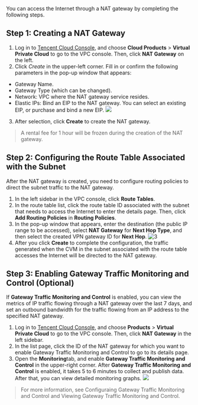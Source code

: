 You can access the Internet through a NAT gateway by completing the following steps.
## Step 1: Creating a NAT Gateway
1. Log in to [Tencent Cloud Console](https://console.cloud.tencent.com/), and choose **Cloud Products** > **Virtual Private Cloud** to go to the VPC console. Then, click **NAT Gateway** on the left.
2. Click *Create* in the upper-left corner.
Fill in or confirm the following parameters in the pop-up window that appears:
 - Gateway Name.
 - Gateway Type (which can be changed).
 - Network: VPC where the NAT gateway service resides.
 - Elastic IPs: Bind an EIP to the NAT gateway. You can select an existing EIP, or purchase and bind a new EIP.
  ![](https://main.qcloudimg.com/raw/6ccdfa495f976947f079e32a57223448.png)
3. After selection, click **Create** to create the NAT gateway.

>A rental fee for 1 hour will be frozen during the creation of the NAT gateway.

## Step 2: Configuring the Route Table Associated with the Subnet
After the NAT gateway is created, you need to configure routing policies to direct the subnet traffic to the NAT gateway.
1. In the left sidebar in the VPC console, click **Route Tables**.
2. In the route table list, click the route table ID associated with the subnet that needs to access the Internet to enter the details page. Then, click **Add Routing Policies** in **Routing Policies**.
3. In the pop-up window that appears, enter the destination (the public IP range to be accessed), select **NAT Gateway** for **Next Hop Type**, and then select the created VPN gateway ID for **Next Hop**.
 ![3](https://main.qcloudimg.com/raw/c5a27147477000a932b4060c1a12cba3.png)
4. After you click **Create** to complete the configuration, the traffic generated when the CVM in the subnet associated with the route table accesses the Internet will be directed to the NAT gateway.

## Step 3: Enabling Gateway Traffic Monitoring and Control (Optional)
If **Gateway Traffic Monitoring and Control** is enabled, you can view the metrics of IP traffic flowing through a NAT gateway over the last 7 days, and set an outbound bandwidth for the traffic flowing from an IP address to the specified NAT gateway.
1. Log in to [Tencent Cloud Console](https://console.cloud.tencent.com/), and choose **Products** > **Virtual Private Cloud** to go to the VPC console. Then, click **NAT Gateway** in the left sidebar.
2. In the list page, click the ID of the NAT gateway for which you want to enable Gateway Traffic Monitoring and Control to go to its details page.
3. Open the **Monitoring**tab, and enable **Gateway Traffic Monitoring and Control** in the upper-right corner.
After **Gateway Traffic Monitoring and Control** is enabled, it takes 5 to 6 minutes to collect and publish data. After that, you can view detailed monitoring graphs.
 ![](https://main.qcloudimg.com/raw/303636f1463bcfbd9fcf376f3da19739.png)
 >For more information, see Configuraing Gateway Traffic Monitoring and Control and Viewing Gateway Traffic Monitoring and Control.

